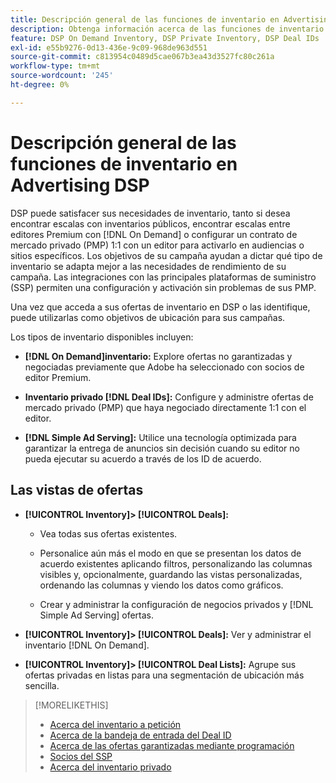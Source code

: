 ```yaml
---
title: Descripción general de las funciones de inventario en Advertising DSP
description: Obtenga información acerca de las funciones de inventario disponibles.
feature: DSP On Demand Inventory, DSP Private Inventory, DSP Deal IDs
exl-id: e55b9276-0d13-436e-9c09-968de963d551
source-git-commit: c813954c0489d5cae067b3ea43d3527fc80c261a
workflow-type: tm+mt
source-wordcount: '245'
ht-degree: 0%

---
```


# Descripción general de las funciones de inventario en Advertising DSP

DSP puede satisfacer sus necesidades de inventario, tanto si desea encontrar escalas con inventarios públicos, encontrar escalas entre editores Premium con [!DNL On Demand] o configurar un contrato de mercado privado (PMP) 1:1 con un editor para activarlo en audiencias o sitios específicos. Los objetivos de su campaña ayudan a dictar qué tipo de inventario se adapta mejor a las necesidades de rendimiento de su campaña. Las integraciones con las principales plataformas de suministro (SSP) permiten una configuración y activación sin problemas de sus PMP.

Una vez que acceda a sus ofertas de inventario en DSP o las identifique, puede utilizarlas como objetivos de ubicación para sus campañas.

Los tipos de inventario disponibles incluyen:

* **[!DNL On Demand]inventario:** Explore ofertas no garantizadas y negociadas previamente que Adobe ha seleccionado con socios de editor Premium.

* **Inventario privado [!DNL Deal IDs]:** Configure y administre ofertas de mercado privado (PMP) que haya negociado directamente 1:1 con el editor.

* **[!DNL Simple Ad Serving]:** Utilice una tecnología optimizada para garantizar la entrega de anuncios sin decisión cuando su editor no pueda ejecutar su acuerdo a través de los ID de acuerdo.

## Las vistas de ofertas

* **[!UICONTROL Inventory]> [!UICONTROL Deals]:**

   * Vea todas sus ofertas existentes.

   * Personalice aún más el modo en que se presentan los datos de acuerdo existentes aplicando filtros, personalizando las columnas visibles y, opcionalmente, guardando las vistas personalizadas, ordenando las columnas y viendo los datos como gráficos.

   * Crear y administrar la configuración de negocios privados y [!DNL Simple Ad Serving] ofertas.

* **[!UICONTROL Inventory]> [!UICONTROL Deals]:** Ver y administrar el inventario [!DNL On Demand].

* **[!UICONTROL Inventory]> [!UICONTROL Deal Lists]:** Agrupe sus ofertas privadas en listas para una segmentación de ubicación más sencilla.

>[!MORELIKETHIS]
>
>* [Acerca del inventario a petición](on-demand-inventory-about.md)
>* [Acerca de la bandeja de entrada del Deal ID](deal-id-inbox-about.md)
>* [Acerca de las ofertas garantizadas mediante programación](programmatic-guaranteed-about.md)
>* [Socios del SSP](ssp-partners.md)
>* [Acerca del inventario privado](private-inventory-about.md)
